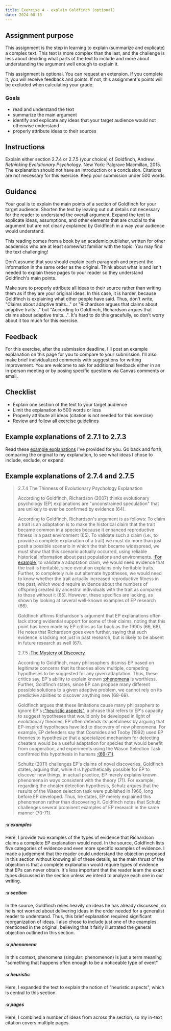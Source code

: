 ```yaml
---
title: Exercise 4 - explain Goldfinch (optional)
date: 2024-08-13
---
```


## Assignment purpose

This assignment is the step in learning to explain (summarize and explicate) a complex text. This text is more complex than the last, and the challenge is less about deciding what parts of the text to include and more about understanding the argument well enough to explain it.

This assignment is optional. You can request an extension. If you complete it, you will receive feedback and points. If not, this assignment's points will be excluded when calculating your grade.

### Goals

- read and understand the text
- summarize the main argument
- identify and explicate any ideas that your target audience would not otherwise understand
- properly attribute ideas to their sources

## Instructions

<!-- Explain either section 2.7.4 (Group A) or 2.7.5 (Group B) of Goldfinch, Andrew. _Rethinking Evolutionary Psychology_. New York: Palgrave Macmillan, 2015. I will assign you to Group A or Group B in class. The explanation should not have an introduction or a conclusion. Citations are not necessary for this exercise. Keep your submission under 500 words.
 -->
Explain either section 2.7.4 or 2.7.5 (your choice) of Goldfinch, Andrew. _Rethinking Evolutionary Psychology_. New York: Palgrave Macmillan, 2015. The explanation should not have an introduction or a conclusion. Citations are not necessary for this exercise. Keep your submission under 500 words.

## Guidance

Your goal is to explain the main points of a section of Goldfinch for your target audience. Shorten the text by leaving out out details not necessary for the reader to understand the overall argument. Expand the text to explicate ideas, assumptions, and other elements that are crucial to the argument but are not clearly explained by Goldfinch in a way your audience would understand.

This reading comes from a book by an academic publisher, written for other academics who are at least somewhat familiar with the topic. You may find the text challenging!

Don't assume that you should explain each paragraph and present the information in the same order as the original. Think about what is and isn't needed to explain these pages to your reader so they understand Goldfinch's main points.

Make sure to properly attribute all ideas to their source rather than writing them as if they are your original ideas. In this case, it is harder, because Goldfinch is explaining what other people have said. Thus, don't write, "Claims about adaptive traits..." or "Richardson argues that claims about adaptive traits..." but "According to Goldfinch, Richardson argues that claims about adaptive traits...". It's hard to do this gracefully, so don't worry about it too much for this exercise.

## Feedback

For this exercise, after the submission deadline, I'll post an example explanation on this page for you to compare to your submission. I'll also make brief individualized comments with suggestions for writing improvement. You are welcome to ask for additional feedback either in an in-person meeting or by posing specific questions via Canvas comments or email.

## Checklist

- Explain one section of the text to your target audience
- Limit the explanation to 500 words or less
- Properly attribute all ideas (citation is not needed for this exercise)
- Review and follow all [exercise guidelines](/course-ntw2029/assignments/general/exercise-guidelines)

## Example explanations of 2.7.1 to 2.7.3

Read these [example explanations](/downloads/goldfinch62-71-JFexplanation.pdf) I've provided for you. Go back and forth, comparing the original to my explanation, to see what ideas I chose to include, exclude, or expand.

## Example explanations of 2.7.4 and 2.7.5

> 2.7.4 The Thinness of Evolutionary Psychology Explanation
>
> According to Goldfinch, Richardson (2007) thinks evolutionary psychology (EP) explanations are "unconstrained speculation" that are unlikely to ever be confirmed by evidence (64).
>
> According to Goldfinch, Richardson's argument is as follows: To claim a trait is an adaptation is to make the historical claim that the trait became common in a species because it enhanced reproductive fitness in a past environment (65). To validate such a claim (i.e., to provide a complete explanation of a trait) we must do more than just posit a possible scenario in which the trait became widespread, we must show that this scenario actually occurred, using reliable historical information about past populations and environments. [:For example](#x-examples), to validate a adaptation claim, we would need evidence that the trait is heritable, since evolution explains only heritable traits. Further, to completely rule out alternate hypotheses, we would need to know whether the trait actually increased reproductive fitness in the past, which would require evidence about the numbers of offspring created by ancestral individuals with the trait as compared to those without it (65). However, these specifics are lacking, as shown by looking at several well-known examples of EP research (66).
>
> Goldfinch affirms Richardson's argument that EP explanations often lack strong evidential support for some of their claims, noting that this point has been made by EP critics as far back as the 1990s (66, 68). He notes that Richardson goes even further, saying that such evidence is lacking not just in past research, but is likely to be absent in future research as well (67).
>
> 2.7.5 [:The Mystery of Discovery](#x-section)
>
> According to Goldfinch, many philosophers dismiss EP based on legitimate concerns that its theories allow multiple, competing hypotheses to be suggested for any given adaptation. Thus, these critics say, EP's ability to explain known [:phenomena](#x-phenomena) is worthless. Further, Goldfinch states, since EP can propose many different possible solutions to a given adaptive problem, we cannot rely on its predictive abilities to discover anything new (68-69).
>
> Goldfinch argues that these limitations cause many philosophers to ignore EP's [:"heuristic aspects"](#x-heuristic), a phrase that refers to EP's capacity to suggest hypotheses that would only be developed in light of evolutionary theories. EP often defends its usefulness by arguing that EP-inspired hypotheses have led to discovery of new phenomena. For example, EP defenders say that Cosmides and Tooby (1992) used EP theories to hypothesize that a specialized mechanism for detecting cheaters would be a useful adaptation for species that would benefit from cooperation, and experiments using the Wason Selection Task confirmed this hypothesis in humans [:(69-71)](#x-pages).
>
> Schultz (2011) challenges EP's claims of novel discoveries, Goldfinch states, arguing that, while it is hypothetically possible for EP to discover new things, in actual practice, EP merely explains known phenomena in ways consistent with the theory (71). For example, regarding the cheater detection hypothesis, Schulz argues that the results of the Wason selection task were published in 1966, long before EP developed. Thus, he states, EP merely explained this phenomenon rather than discovering it. Goldfinch notes that Schulz challenges several prominent examples of EP research in the same manner (70-71).
>

##### :x examples

Here, I provide two examples of the types of evidence that Richardson claims a complete EP explanation would need. In the source, Goldfinch lists five categories of evidence and even more specific examples of evidence. I made a judgement that the reader could understand the objection proposed in this section without knowing all of these details, as the main thrust of the objection is that a complete explanation would require types of evidence that EPs can never obtain. It's less important that the reader learn the exact types discussed in the section unless we intend to analyze each one in our writing.

##### :x section

In the source, Goldfinch relies heavily on ideas he has already discussed, so he is not worried about delivering ideas in the order needed for a generalist reader to understand. Thus, this brief explanation required significant reorganization of ideas. I also chose to include just one of the examples mentioned in the original, believing that it fairly illustrated the general objection outlined in this section.

##### :x phenomena

In this context, phenomena (singular: phenomenon) is just a term meaning "something that happens often enough to be a noticeable type of event"

##### :x heuristic

Here, I expanded the text to explain the notion of "heuristic aspects", which is central to this section.

##### :x pages

Here, I combined a number of ideas from across the section, so my in-text citation covers multiple pages.
